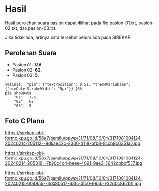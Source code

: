 # Hasil

Hasil perolehan suara paslon dapat dilihat pada file paslon-01.txt, paslon-02.txt, dan paslon-03.txt.

Jika tidak ada, artinya data tersebut belum ada pada SIREKAP.

## Perolehan Suara

 * Paslon 01: **126**.
 * Paslon 02: **62**.
 * Paslon 03: **5**.

```mermaid
%%{init: {"pie": {"textPosition": 0.5}, "themeVariables": {"pieOuterStrokeWidth": "5px"}} }%%
pie showData
    "01" : 126
    "02" : 62
    "03" : 5
```
## Foto C Plano

https://sirekap-obj-formc.kpu.go.id/56a7/pemilu/ppwp/31/71/08/10/04/3171081004124-20240214-205112--9d9ae42c-2306-4118-bfb8-8ccb9c6351a0.jpg

https://sirekap-obj-formc.kpu.go.id/56a7/pemilu/ppwp/31/71/08/10/04/3171081004124-20240214-205316--7b90c4c4-beee-4091-9ae3-5642cbbcf537.jpg

https://sirekap-obj-formc.kpu.go.id/56a7/pemilu/ppwp/31/71/08/10/04/3171081004124-20240215-004955--3d480517-63fc-4fc0-99ab-932d0c867b11.jpg
